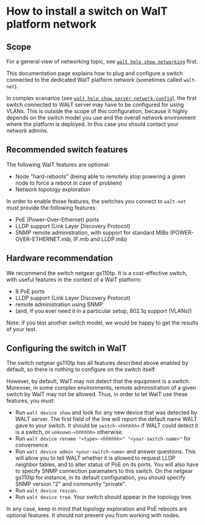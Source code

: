 
# How to install a switch on WalT platform network

## Scope

For a general view of networking topic, see [`walt help show networking`](networking.md) first.

This documentation page explains how to plug and configure a switch connected to the dedicated WalT platform
network (sometimes called `walt-net`).

In complex scenarios (see [`walt help show server-network-config`](server-network-config.md)), the first switch connected to WALT server
may have to be configured for using VLANs. This is outside the scope of this configuration, because it highly
depends on the switch model you use and the overall network environment where the platform is deployed. In
this case you should contact your network admins.


## Recommended switch features

The following WalT features are optional:
* Node "hard-reboots" (being able to remotely stop powering a given node to force a reboot in case of problem)
* Network topology exploration

In order to enable those features, the switches you connect to `walt-net` must provide the following features:
* PoE (Power-Over-Ethernet) ports
* LLDP support (Link Layer Discovery Protocol)
* SNMP remote administration, with support for standard MIBs (POWER-OVER-ETHERNET.mib, IF.mib and LLDP.mib)


## Hardware recommendation

We recommend the switch netgear gs110tp. It is a cost-effective switch, with useful features in the context of
a WalT platform:
* 8 PoE ports
* LLDP support (Link Layer Discovery Protocol)
* remote administration using SNMP
* (and, if you ever need it in a particular setup, 802.1q support (VLANs))

Note: if you test another switch model, we would be happy to get the results of your test.


## Configuring the switch in WalT

The switch netgear gs110tp has all features described above enabled by default, so there is nothing to
configure on the switch itself.

However, by default, WalT may not detect that the equipment is a switch. Moreover, in some complex environments,
remote administration of a given switch by WalT may not be allowed. Thus, in order to let WalT use these
features, you must:

* Run `walt device show` and look for any new device that was detected by WALT server. The first field of the
  line will report the default name WALT gave to your switch. It should be `switch-<hhhhhh>` if WALT
  could detect it is a switch, or `unknown-<hhhhhh>` otherwise.
* Run `walt device rename "<type>-<hhhhhh>" "<your-switch-name>"` for convenience.
* Run `walt device admin <your-switch-name>` and answer questions. This will allow you to tell WALT whether it
  is allowed to request LLDP neighbor tables, and to alter status of PoE on its ports. You will also have to
  specify SNMP connection paramaters to this switch. On the netgear gs110tp for instance, in its default
  configuration, you should specify SNMP version "2" and community "private".
* Run `walt device rescan`.
* Run `walt device tree`. Your switch should appear in the topology tree.

In any case, keep in mind that topology exploration and PoE reboots are optional features. It should not prevent
you from working with nodes.

